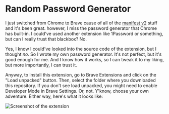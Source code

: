 # Random Password Generator

I just switched from Chrome to Brave cause of all of the [manifest v2](https://arstechnica.com/gadgets/2024/08/chromes-manifest-v3-and-its-changes-for-ad-blocking-are-coming-real-soon/) stuff and it's been great. however, I miss the password generator that Chrome has built-in. I could've used another extension like 1Password or something, but can I really trust that blackbox? No.

Yes, I know I could've looked into the source code of the extension, but I thought _no_. So I wrote my own password generator. It's not perfect, but it's good enough for me. And I know how it works, so I can tweak it to my liking, but more importantly, I can trust it.

Anyway, to install this extension, go to Brave Extensions and click on the "Load unpacked" button. Then, select the folder where you downloaded this repository. If you don't see load unpacked, you might need to enable Developer Mode in Brave Settings. Or, not. Y'know, choose your own adventure. Either way, here's what it looks like:

![Screenshot of the extension](https://github.com/user-attachments/assets/a14832c4-fe4c-4c83-a10a-bcf635d54266)

